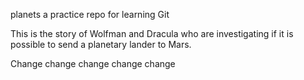 planets
a practice repo for learning Git 

This is the story of Wolfman and Dracula who are investigating if it is possible to send a planetary lander to Mars. 


Change change change change change
